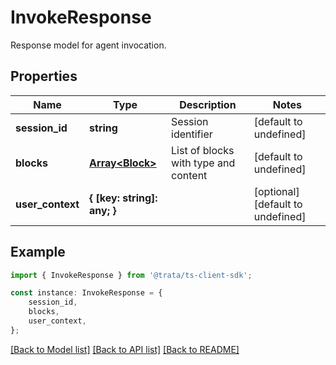 # InvokeResponse

Response model for agent invocation.

## Properties

Name | Type | Description | Notes
------------ | ------------- | ------------- | -------------
**session_id** | **string** | Session identifier | [default to undefined]
**blocks** | [**Array&lt;Block&gt;**](Block.md) | List of blocks with type and content | [default to undefined]
**user_context** | **{ [key: string]: any; }** |  | [optional] [default to undefined]

## Example

```typescript
import { InvokeResponse } from '@trata/ts-client-sdk';

const instance: InvokeResponse = {
    session_id,
    blocks,
    user_context,
};
```

[[Back to Model list]](../README.md#documentation-for-models) [[Back to API list]](../README.md#documentation-for-api-endpoints) [[Back to README]](../README.md)

